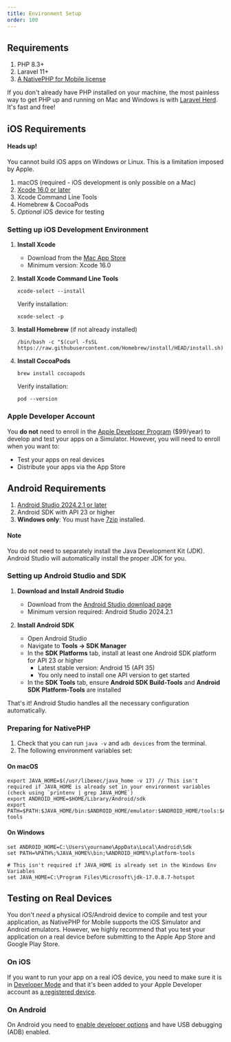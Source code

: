 ```yaml
---
title: Environment Setup
order: 100
---
```


## Requirements

1. PHP 8.3+
2. Laravel 11+
3. [A NativePHP for Mobile license](https://nativephp.com/mobile)

If you don't already have PHP installed on your machine, the most painless way to get PHP up and running on Mac and
Windows is with <a href="https://herd.laravel.com" target="_blank">Laravel Herd</a>. It's fast and free!

## iOS Requirements

<aside class="relative z-0 mt-5 overflow-hidden rounded-2xl bg-pink-50 px-5 ring-1 ring-black/5 dark:bg-pink-600/10">

#### Heads up!

You cannot build iOS apps on Windows or Linux. This is a limitation imposed by Apple.

</aside>

1. macOS (required - iOS development is only possible on a Mac)
2. <a href="https://apps.apple.com/app/xcode/id497799835" target="_blank">Xcode 16.0 or later</a>
3. Xcode Command Line Tools
4. Homebrew & CocoaPods
5. _Optional_ iOS device for testing

### Setting up iOS Development Environment

1. **Install Xcode**
   - Download from the <a href="https://apps.apple.com/app/xcode/id497799835" target="_blank">Mac App Store</a>
   - Minimum version: Xcode 16.0

2. **Install Xcode Command Line Tools**
   ```shell
   xcode-select --install
   ```
   Verify installation:
   ```shell
   xcode-select -p
   ```

3. **Install Homebrew** (if not already installed)
   ```shell
   /bin/bash -c "$(curl -fsSL https://raw.githubusercontent.com/Homebrew/install/HEAD/install.sh)"
   ```

4. **Install CocoaPods**
   ```shell
   brew install cocoapods
   ```
   Verify installation:
   ```shell
   pod --version
   ```

### Apple Developer Account
You **do not** need to enroll in the <a href="https://developer.apple.com/programs/enroll/" target="_blank">Apple Developer Program</a> ($99/year)
to develop and test your apps on a Simulator. However, you will need to enroll when you want to:
- Test your apps on real devices
- Distribute your apps via the App Store

## Android Requirements

1. <a href="https://developer.android.com/studio" target="_blank">Android Studio 2024.2.1 or later</a>
2. Android SDK with API 23 or higher
3. **Windows only**: You must have <a href="https://www.7-zip.org/" target="_blank">7zip</a> installed.

<aside class="relative z-0 mt-5 overflow-hidden rounded-2xl bg-pink-50 px-5 ring-1 ring-black/5 dark:bg-pink-600/10">

#### Note

You do not need to separately install the Java Development Kit (JDK). Android Studio will automatically install the
proper JDK for you.

</aside> 

### Setting up Android Studio and SDK

1. **Download and Install Android Studio**
   - Download from the <a href="https://developer.android.com/studio" target="_blank">Android Studio download page</a>
   - Minimum version required: Android Studio 2024.2.1

2. **Install Android SDK**
   - Open Android Studio
   - Navigate to **Tools → SDK Manager**
   - In the **SDK Platforms** tab, install at least one Android SDK platform for API 23 or higher
     - Latest stable version: Android 15 (API 35)
     - You only need to install one API version to get started
   - In the **SDK Tools** tab, ensure **Android SDK Build-Tools** and **Android SDK Platform-Tools** are installed

That's it! Android Studio handles all the necessary configuration automatically.

### Preparing for NativePHP

1. Check that you can run `java -v` and `adb devices` from the terminal.
2. The following environment variables set:

#### On macOS
```shell
export JAVA_HOME=$(/usr/libexec/java_home -v 17) // This isn't required if JAVA_HOME is already set in your environment variables (check using `printenv | grep JAVA_HOME`)
export ANDROID_HOME=$HOME/Library/Android/sdk
export PATH=$PATH:$JAVA_HOME/bin:$ANDROID_HOME/emulator:$ANDROID_HOME/tools:$ANDROID_HOME/tools/bin:$ANDROID_HOME/platform-tools
```

#### On Windows
```shell
set ANDROID_HOME=C:\Users\yourname\AppData\Local\Android\Sdk
set PATH=%PATH%;%JAVA_HOME%\bin;%ANDROID_HOME%\platform-tools

# This isn't required if JAVA_HOME is already set in the Windows Env Variables
set JAVA_HOME=C:\Program Files\Microsoft\jdk-17.0.8.7-hotspot
```

## Testing on Real Devices

You don't _need_ a physical iOS/Android device to compile and test your application, as NativePHP for Mobile supports
the iOS Simulator and Android emulators. However, we highly recommend that you test your application on a real device
before submitting to the Apple App Store and Google Play Store.

### On iOS
If you want to run your app on a real iOS device, you need to make sure it is in
<a href="https://developer.apple.com/documentation/xcode/enabling-developer-mode-on-a-device" target="_blank">Developer Mode</a>
and that it's been added to your Apple Developer account as
<a href="https://developer.apple.com/account/resources/devices/list" target="_blank">a registered device</a>.

### On Android
On Android you need to <a href="https://developer.android.com/studio/debug/dev-options#enable" target="_blank">enable developer options</a>
and have USB debugging (ADB) enabled.
